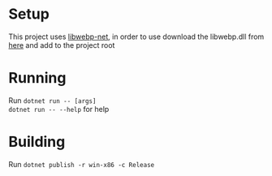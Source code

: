 # Setup
This project uses [libwebp-net](https://github.com/imazen/libwebp-net), in order to use download the libwebp.dll from [here](https://s3.amazonaws.com/resizer-dynamic-downloads/webp/0.5.2/x86_64/libwebp.dll) and add to the project root

# Running
Run `dotnet run -- [args]`  
`dotnet run -- --help` for help

# Building
Run `dotnet publish -r win-x86 -c Release`


